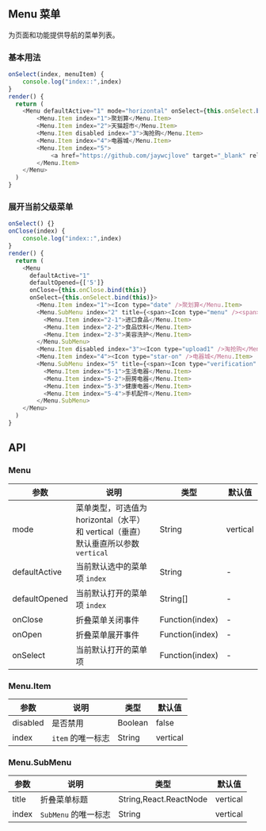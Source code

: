 ## Menu 菜单

为页面和功能提供导航的菜单列表。

### 基本用法

<!--DemoStart--> 
```js
onSelect(index, menuItem) {
    console.log("index::",index)
}
render() {
  return (
    <Menu defaultActive="1" mode="horizontal" onSelect={this.onSelect.bind(this)}>
        <Menu.Item index="1">聚划算</Menu.Item>
        <Menu.Item index="2">天猫超市</Menu.Item>
        <Menu.Item disabled index="3">淘抢购</Menu.Item>
        <Menu.Item index="4">电器城</Menu.Item>
        <Menu.Item index="5">
            <a href="https://github.com/jaywcjlove" target="_blank" rel="noopener noreferrer">电器城- Link</a>
        </Menu.Item>
    </Menu>
  )
}
```
<!--End-->

### 展开当前父级菜单

<!--DemoStart--> 
```js
onSelect() {}
onClose(index) {
    console.log("index::",index)
}
render() {
  return (
    <Menu 
      defaultActive="1" 
      defaultOpened={['5']}
      onClose={this.onClose.bind(this)}
      onSelect={this.onSelect.bind(this)}>
        <Menu.Item index="1"><Icon type="date" />聚划算</Menu.Item>
        <Menu.SubMenu index="2" title={<span><Icon type="menu" /><span>天猫超市</span></span>}>
          <Menu.Item index="2-1">进口食品</Menu.Item>
          <Menu.Item index="2-2">食品饮料</Menu.Item>
          <Menu.Item index="2-3">美容洗护</Menu.Item>
        </Menu.SubMenu>
        <Menu.Item disabled index="3"><Icon type="upload1" />淘抢购</Menu.Item>
        <Menu.Item index="4"><Icon type="star-on" />电器城</Menu.Item>
        <Menu.SubMenu index="5" title={<span><Icon type="verification" /><span>折叠菜单</span></span>}>
          <Menu.Item index="5-1">生活电器</Menu.Item>
          <Menu.Item index="5-2">厨房电器</Menu.Item>
          <Menu.Item index="5-3">健康电器</Menu.Item>
          <Menu.Item index="5-4">手机配件</Menu.Item>
        </Menu.SubMenu>
    </Menu>
  )
}
```
<!--End-->

## API

### Menu

| 参数 | 说明 | 类型 | 默认值 |
|--------- |-------- |--------- |-------- |
| mode | 菜单类型，可选值为 horizontal（水平） 和 vertical（垂直） 默认垂直所以参数`vertical`   | String | vertical |
| defaultActive | 当前默认选中的菜单项 `index` | String | - |
| defaultOpened | 当前默认打开的菜单项 `index` | String[] | - |
| onClose | 折叠菜单关闭事件 | Function(index) | - |
| onOpen | 折叠菜单展开事件 | Function(index) | - |
| onSelect | 当前默认打开的菜单项 | Function(index) | - |

### Menu.Item

| 参数 | 说明 | 类型 | 默认值 |
|--------- |-------- |--------- |-------- |
| disabled | 是否禁用 | Boolean | false |
| index | `item` 的唯一标志 | String | vertical |

### Menu.SubMenu

| 参数 | 说明 | 类型 | 默认值 |
|--------- |-------- |--------- |-------- |
| title | 折叠菜单标题 | String,React.ReactNode | vertical |
| index | `SubMenu` 的唯一标志 | String | vertical |


